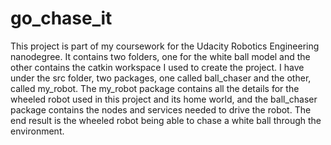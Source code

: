 # go_chase_it

This project is part of my coursework for the Udacity Robotics Engineering nanodegree. It contains two folders, one for the white ball model and the other
contains the catkin workspace I used to create the project. I have under the src folder, two packages, one called ball_chaser and the other, called my_robot. The
my_robot package contains all the details for the wheeled robot used in this project and its home world, and the ball_chaser package contains the nodes and services needed to 
drive the robot. The end result is the wheeled robot being able to chase a white ball through the environment. 
